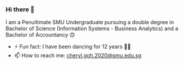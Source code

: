 ### Hi there 👋

I am a Penultimate SMU Undergraduate pursuing a double degree in Bachelor of Science (Information Systems - Business Analytics) and a Bachelor of Accountancy 😊

<!-- - 🔭 I’m currently working on ...
- 🌱 I’m currently exploring ... -->
- ⚡ Fun fact: I have been dancing for 12 years 💃🏻
- 📫 How to reach me: cheryl.goh.2020@smu.edu.sg

<!--
**cherylperyl/cherylperyl** is a ✨ _special_ ✨ repository because its `README.md` (this file) appears on your GitHub profile.

Here are some ideas to get you started:

- 🔭 I’m currently working on ...
- 🌱 I’m currently learning ...
- 👯 I’m looking to collaborate on ...
- 🤔 I’m looking for help with ...
- 💬 Ask me about ...
- 📫 How to reach me: ...
- 😄 Pronouns: ...
- ⚡ Fun fact: ...
-->
